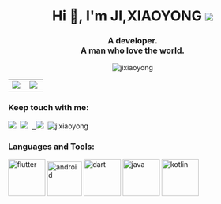 ### <h1 align="center">Hi 👋, I'm JI,XIAOYONG <img src="https://img.shields.io/github/followers/jixiaoyong?style=social" /></h1>
<h3 align="center">A developer. <br/>A man who love the world.</h3>

<p align="center"> <img src="http://github-readme-streak-stats.herokuapp.com?user=jixiaoyong&hide_border=true&date_format=%5BY.%5Dn.j" alt="jixiaoyong" /></p>


<table width="100%"  border="0" cellpadding="0" cellspacing="0" frame="void" rules="none" style="border-collapse:collapse;" bordercolor="#000000">
  <tr>
    <td align="center">
        <img align="left" src="https://github-readme-stats.vercel.app/api?username=jixiaoyong&show_icons=true&theme=default&hide=issues,contribs" />
    </td>
    <td align="center">
                <img align="left" src="https://github-readme-stats.vercel.app/api/top-langs/?username=jixiaoyong&hide=javascript,html,css,python&layout=compact" />
    </td>
  </tr>
</table>


<h3 align="left">Keep touch with me:</h3>
<p align="left">
<a href="mailto:jixiaoyong1995@gmail.com" target="_blank" rel="noopener noreferrer">
<img src="https://img.shields.io/badge/gamil-jixiaoyong1995-31aa52?logo=Gmail" /></a>
&nbsp<a href="https://jixiaoyong.github.io/" target="_blank" rel="noopener noreferrer"><img src="https://badgen.net/badge/%F0%9F%8C%90/jixiaoyong.github.io/cyan" /></a>
&nbsp<a href="https://leetcode.com/jixiaoyong/" target="_blank" rel="noopener noreferrer">
&nbsp<img src="https://img.shields.io/badge/LeetCode-jixiaoyong-ffa725?logo=LeetCode" /></a> 
&nbsp<img src="https://komarev.com/ghpvc/?username=jixiaoyong&label=Profile%20views&color=0e75b6&style=flat" alt="jixiaoyong" />
</p>

<h3 align="left">Languages and Tools:</h3>
  
<p><img src="https://s3.bmp.ovh/imgs/2022/04/23/145404445e75d358.webp" alt="flutter" width="auto" height="75"/>&nbsp<img src="https://s3.bmp.ovh/imgs/2022/04/23/97ce58509314acd3.webp" alt="android" width="auto" height="70"/>&nbsp<img src="https://s3.bmp.ovh/imgs/2022/04/23/d26f3568e7f51be1.webp" alt="dart" width="auto" height="75"/>&nbsp<img src="https://s3.bmp.ovh/imgs/2022/04/23/00f2c6fdf1695763.webp" alt="java" width="auto" height="75"/>&nbsp<img src="https://s3.bmp.ovh/imgs/2022/04/23/5f6b77b74970f139.webp" alt="kotlin" width="auto" height="75"/></p>



 



